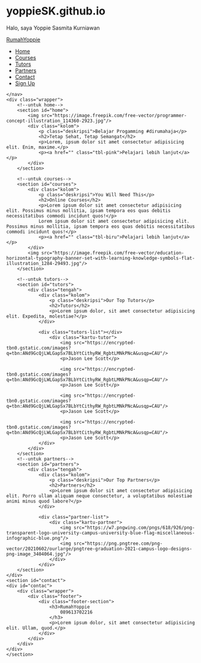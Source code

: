# yoppieSK.github.io
Halo, saya Yoppie Sasmita Kurniawan 
<!DOCTYPE html>
<html lang="en">
<head>
    <meta charset="UTF-8">
    <meta http-equiv="X-UA-Compatible" content="IE=edge">
    <meta name="viewport" content="width=device-width, initial-scale=1.0">
    <title>Progaming Di Rumah Yoppie</title>
    <link rel="stylesheet" href="style.css">
</head>
<body>
    <nav>
        <div class="wrapper">
            <div class="logo"><a href="">RumahYoppie</a></div>
            <div class="menu">
                <ul>
                    <li><a href="#home">Home</a></a></li>
                    <li><a href="#courses">Courses</a></a></li>
                    <li><a href="#tutors">Tutors</a></li>
                    <li><a href="#partners">Partners</a></li>
                    <li><a href="#contact">Contact</a></li>
                    <li><a href="" class="tbl-biru">Sign Up</a></li>
                </ul>
            </div>
        </div>
            
    </nav>
    <div class="wrapper">
        <!--untuk home-->
        <section id="home">
            <img src="https://image.freepik.com/free-vector/programmer-concept-illustration_114360-2923.jpg"/>
            <div class="kolom">
                <p class="deskripsi">Belajar Progamming #dirumahaja</p>
                <h2>Tetap Sehat, Tetap Semangat</h2>
                <p>Lorem, ipsum dolor sit amet consectetur adipisicing elit. Enim, maxime.</p>
                <p><a href="" class="tbl-pink">Pelajari lebih lanjut</a></p>
            </div>
        </section>

        <!--untuk courses-->
        <section id="courses">
            <div class="kolom">
                <p class="deskripsi">You Will Need This</p>
                <h2>Online Courses</h2>
                <p>Lorem ipsum dolor sit amet consectetur adipisicing elit. Possimus minus mollitia, ipsam tempora eos quas debitis necessitatibus commodi incidunt quos!</p>
                Lorem ipsum dolor sit amet consectetur adipisicing elit. Possimus minus mollitia, ipsam tempora eos quas debitis necessitatibus commodi incidunt quos!</p>
                <p><a href="" class="tbl-biru">Pelajari lebih lanjut</a></p>
            </div>
            <img src="https://image.freepik.com/free-vector/education-horizontal-typography-banner-set-with-learning-knowledge-symbols-flat-illustration_1284-29493.jpg"/>
        </section>

        <!--untuk tutors-->
        <section id="tutors">
            <div class="tengah">
                <div class="kolom">
                    <p class="deskripsi">Our Top Tutors</p>
                    <h2>Tutors</h2>
                    <p>Lorem ipsum dolor, sit amet consectetur adipisicing elit. Expedita, molestiae?</p>
                </div>

                <div class="tutors-list"></div>
                    <div class="kartu-tutor">
                        <img src="https://encrypted-tbn0.gstatic.com/images?q=tbn:ANd9GcQjLWLGapSx7BLbYtCithyRW_RgbtLMNkPNcA&usqp=CAU"/>
                        <p>Jason Lee Scott</p>
                
                        <img src="https://encrypted-tbn0.gstatic.com/images?q=tbn:ANd9GcQjLWLGapSx7BLbYtCithyRW_RgbtLMNkPNcA&usqp=CAU"/>
                        <p>Jason Lee Scott</p>
                
                        <img src="https://encrypted-tbn0.gstatic.com/images?q=tbn:ANd9GcQjLWLGapSx7BLbYtCithyRW_RgbtLMNkPNcA&usqp=CAU"/>
                        <p>Jason Lee Scott</p>
                        
                        <img src="https://encrypted-tbn0.gstatic.com/images?q=tbn:ANd9GcQjLWLGapSx7BLbYtCithyRW_RgbtLMNkPNcA&usqp=CAU"/>
                        <p>Jason Lee Scott</p>
                </div>
            </div>
        </section>
        <!--untuk partners-->
        <section id="partners">
            <div class="tengah">
                <div class="kolom">
                    <p class="deskripsi">Our Top Partners</p>
                    <h2>Partners</h2>
                    <p>Lorem ipsum dolor sit amet consectetur adipisicing elit. Porro ullam aliquam neque consectetur, a voluptatibus molestiae animi minus quod labore?</p>
                </div>

                <div class="partner-list">
                    <div class="kartu-partner">
                        <img src="https://w7.pngwing.com/pngs/618/926/png-transparent-logo-university-campus-university-blue-flag-miscellaneous-infographic-blue.png"/>
                        <img src="https://png.pngtree.com/png-vector/20210602/ourlarge/pngtree-graduation-2021-campus-logo-designs-png-image_3404064.jpg"/>
                    </div>
                </div>
        </section>
    </div>
    <section id="contact">
    <div id="contac">
        <div class="wrapper">
            <div class="footer">
                <div class="footer-section">
                    <h3>RumahYoppie
                        089613702216
                    </h3>
                    <p>Lorem ipsum dolor, sit amet consectetur adipisicing elit. Ullam, quod.</p>
                </div>
            </div>
        </div>
    </div>
    </section>
</body>
</html>

